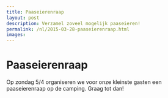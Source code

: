 ```yaml
---
title: Paaseierenraap
layout: post
description: Verzamel zoveel mogelijk paaseieren!
permalink: /nl/2015-03-28-paaseierenraap.html
images: 
---
```


# Paaseierenraap

Op zondag 5/4 organiseren we voor onze kleinste gasten een paaseierenraap op de camping. Graag tot dan!